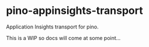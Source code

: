 # pino-appinsights-transport

Application Insights transport for pino.

This is a WIP so docs will come at some point...
